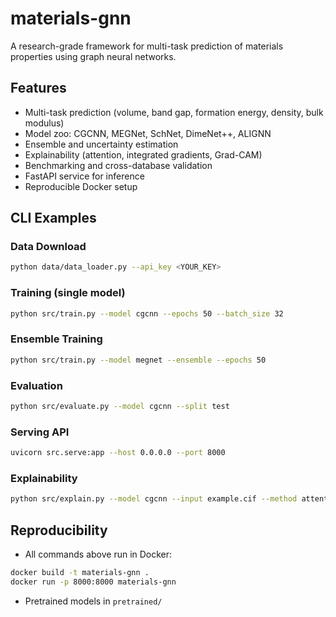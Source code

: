 # materials-gnn

A research-grade framework for multi-task prediction of materials properties using graph neural networks.

## Features
- Multi-task prediction (volume, band gap, formation energy, density, bulk modulus)
- Model zoo: CGCNN, MEGNet, SchNet, DimeNet++, ALIGNN
- Ensemble and uncertainty estimation
- Explainability (attention, integrated gradients, Grad-CAM)
- Benchmarking and cross-database validation
- FastAPI service for inference
- Reproducible Docker setup

## CLI Examples

### Data Download
```sh
python data/data_loader.py --api_key <YOUR_KEY>
```

### Training (single model)
```sh
python src/train.py --model cgcnn --epochs 50 --batch_size 32
```

### Ensemble Training
```sh
python src/train.py --model megnet --ensemble --epochs 50
```

### Evaluation
```sh
python src/evaluate.py --model cgcnn --split test
```

### Serving API
```sh
uvicorn src.serve:app --host 0.0.0.0 --port 8000
```

### Explainability
```sh
python src/explain.py --model cgcnn --input example.cif --method attention
```

## Reproducibility

- All commands above run in Docker:
```sh
docker build -t materials-gnn .
docker run -p 8000:8000 materials-gnn
```
- Pretrained models in `pretrained/`
